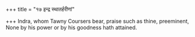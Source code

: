 +++
title = "१७ इन्द्र स्थातर्हरीणां"

+++
Indra, whom Tawny Coursers bear, praise such as thine, preeminent,  
     None by his power or by his goodness hath attained.